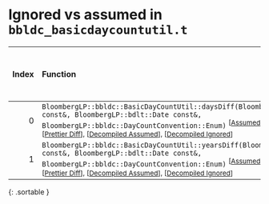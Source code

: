 # Ignored vs assumed in `bbldc_basicdaycountutil.t`

<script src="../sorttable.js"></script>

|   Index | Function                                                                                                                                                                                                                                                                                                                                                                            |   Difference in number of lines |   Function size difference in bytes |   Number of lines in assumed build |   Number of bytes in assumed build |   Number of lines in ignored build |   Number of bytes in ignored build |
|--------:|:------------------------------------------------------------------------------------------------------------------------------------------------------------------------------------------------------------------------------------------------------------------------------------------------------------------------------------------------------------------------------------|--------------------------------:|------------------------------------:|-----------------------------------:|-----------------------------------:|-----------------------------------:|-----------------------------------:|
|       0 | `BloombergLP::bbldc::BasicDayCountUtil::daysDiff(BloombergLP::bdlt::Date const&, BloombergLP::bdlt::Date const&, BloombergLP::bbldc::DayCountConvention::Enum)` <sup>\[[Assumed](0-assume)\], \[[Ignored](0-none)\], \[[Diff](0.diff.html)\], \[[Prettier Diff](0-diff.html)\], \[[Decompiled Assumed](0-assume-decompiled.txt)\], \[[Decompiled Ignored](0-none-decompiled.txt)\]  |                              -3 |                                 -16 |                                 23 |                                 64 |                                 26 |                                 80 |
|       1 | `BloombergLP::bbldc::BasicDayCountUtil::yearsDiff(BloombergLP::bdlt::Date const&, BloombergLP::bdlt::Date const&, BloombergLP::bbldc::DayCountConvention::Enum)` <sup>\[[Assumed](1-assume)\], \[[Ignored](1-none)\], \[[Diff](1.diff.html)\], \[[Prettier Diff](1-diff.html)\], \[[Decompiled Assumed](1-assume-decompiled.txt)\], \[[Decompiled Ignored](1-none-decompiled.txt)\] |                              -4 |                                 -16 |                                 72 |                                240 |                                 76 |                                256 |
{: .sortable }

